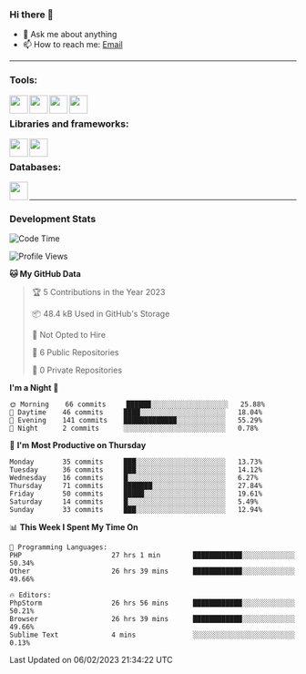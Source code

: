 ### Hi there 👋

- 💬 Ask me about anything
- 📫 How to reach me: [Email]

---

### Tools:
<img align='left' height="32" width="32" src="https://cdn.jsdelivr.net/npm/simple-icons@4.8.0/icons/phpstorm.svg" />
<img align='left' height="32" width="32" src="https://cdn.jsdelivr.net/npm/simple-icons@4.8.0/icons/sublimetext.svg" />
<img align='left' height="32" width="32" src="https://cdn.jsdelivr.net/npm/simple-icons@4.8.0/icons/laragon.svg" />
<img align='left' height="32" width="32" src="https://cdn.jsdelivr.net/npm/simple-icons@4.8.0/icons/xampp.svg" />
<br>

### Libraries and frameworks:
<img align='left' height="32" width="32" src="https://cdn.jsdelivr.net/npm/simple-icons@4.8.0/icons/laravel.svg" />
<img align='left' height="32" width="32" src="https://cdn.jsdelivr.net/npm/simple-icons@4.8.0/icons/jquery.svg" />
<br>

### Databases:
<img align='left' height="32" width="32" src="https://cdn.jsdelivr.net/npm/simple-icons@4.8.0/icons/mysql.svg" />
<br>

---
### Development Stats
<!--START_SECTION:waka-->
![Code Time](http://img.shields.io/badge/Code%20Time-908%20hrs%2016%20mins-blue)

![Profile Views](http://img.shields.io/badge/Profile%20Views-1-blue)

**🐱 My GitHub Data** 

> 🏆 5 Contributions in the Year 2023
 > 
> 📦 48.4 kB Used in GitHub's Storage 
 > 
> 🚫 Not Opted to Hire
 > 
> 📜 6 Public Repositories 
 > 
> 🔑 0 Private Repositories  
 > 
**I'm a Night 🦉** 

```text
🌞 Morning    66 commits     ██████░░░░░░░░░░░░░░░░░░░   25.88% 
🌆 Daytime    46 commits     ████░░░░░░░░░░░░░░░░░░░░░   18.04% 
🌃 Evening    141 commits    █████████████░░░░░░░░░░░░   55.29% 
🌙 Night      2 commits      ░░░░░░░░░░░░░░░░░░░░░░░░░   0.78%

```
📅 **I'm Most Productive on Thursday** 

```text
Monday       35 commits     ███░░░░░░░░░░░░░░░░░░░░░░   13.73% 
Tuesday      36 commits     ███░░░░░░░░░░░░░░░░░░░░░░   14.12% 
Wednesday    16 commits     █░░░░░░░░░░░░░░░░░░░░░░░░   6.27% 
Thursday     71 commits     ███████░░░░░░░░░░░░░░░░░░   27.84% 
Friday       50 commits     █████░░░░░░░░░░░░░░░░░░░░   19.61% 
Saturday     14 commits     █░░░░░░░░░░░░░░░░░░░░░░░░   5.49% 
Sunday       33 commits     ███░░░░░░░░░░░░░░░░░░░░░░   12.94%

```


📊 **This Week I Spent My Time On** 

```text
💬 Programming Languages: 
PHP                      27 hrs 1 min        ████████████░░░░░░░░░░░░░   50.34% 
Other                    26 hrs 39 mins      ████████████░░░░░░░░░░░░░   49.66%

🔥 Editors: 
PhpStorm                 26 hrs 56 mins      ████████████░░░░░░░░░░░░░   50.21% 
Browser                  26 hrs 39 mins      ████████████░░░░░░░░░░░░░   49.66% 
Sublime Text             4 mins              ░░░░░░░░░░░░░░░░░░░░░░░░░   0.13%

```


 Last Updated on 06/02/2023 21:34:22 UTC
<!--END_SECTION:waka-->

[huyviet]: https://huyviet.vn/
[EMAIl]: https://mail.google.com/mail/u/0/?fs=1&tf=cm&source=mailto&to=huynguyenviet0110@gmail.com
